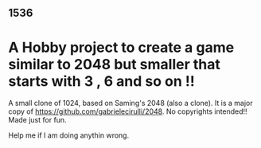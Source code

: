 ## 1536

# A Hobby project to create a game similar to 2048 but smaller that starts with 3 , 6 and so on !!
 A small clone of 1024, based on Saming's 2048 (also a clone).
 It is a major copy of https://github.com/gabrielecirulli/2048. No copyrights intended!! 
 Made just for fun.





 Help me if I am doing anythin wrong.
